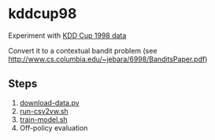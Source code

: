 # kddcup98
Experiment with [KDD Cup 1998 data](http://kdd.ics.uci.edu/databases/kddcup98/kddcup98.html)

Convert it to a contextual bandit problem (see http://www.cs.columbia.edu/~jebara/6998/BanditsPaper.pdf)


## Steps
1. [download-data.pv](./data-preparation/download-data.py)
2. [run-csv2vw.sh](./data-preparation/run-csv2vw.sh)
3. [train-model.sh](./vw/train-model.sh)
4. Off-policy evaluation
